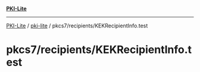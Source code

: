 [**PKI-Lite**](../../../../README.md)

---

[PKI-Lite](../../../../README.md) / [pki-lite](../../../README.md) / pkcs7/recipients/KEKRecipientInfo.test

# pkcs7/recipients/KEKRecipientInfo.test
